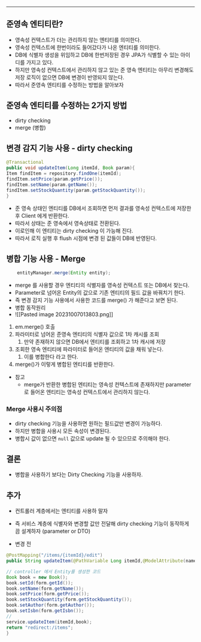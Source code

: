 
---

## 준영속 엔티티란?

- 영속성 컨텍스트가 더는 관리하지 않는 엔티티를 의미한다.
- 영속성 컨텍스트에 한번이라도 들어갔다가 나온 엔티티를 의미한다.
- DB에 식별자 생성을 위임하고 DB에 한번저장된 경우 JPA가 식별할 수 있는 아이디를 가지고 있다.
- 하지만 영속성 컨텍스트에서 관리하지 않고 있는 준 영속 엔티티는 아무리 변경해도 저장 로직이 없으면 DB에 변경이 반영되지 않는다.
- 따라서 준영속 엔티티를 수정하는 방법을 알아보자

## 준영속 엔티티를 수정하는 2가지 방법

- dirty checking
- merge (병합)

## 변경 감지 기능 사용 - dirty checking

```java
@Transactional  
public void updateItem(Long itemId, Book param){  
Item findItem = repository.findOne(itemId);  
findItem.setPrice(param.getPrice());  
findItem.setName(param.getName());  
findItem.setStockQuantity(param.getStockQuantity());  
}
```

- 준 영속 상태인 엔티티를 DB에서 조회하면 먼저 결과를 영속성 컨텍스트에 저장한 후 Client 에게 반환한다.
- 따라서 상태는 준 영속에서 영속상태로 전환된다.
- 이로인해 이 엔티티는 dirty checking 이 가능해 진다.
- 따라서 로직 실행 후 flush 시점에 변경 된 값들이 DB에 반영된다.

## 병합 기능 사용 - Merge

```Java
	entityManager.merge(Entity entity);
```

- merge 를 사용할 경우 엔티티의 식별자를 영속성 컨텍스트 또는 DB에서 찾는다.
- Parameter로 넘어온 Entity의 값으로 기존 엔티티의 필드 값을 바꿔치기 한다.
- 즉 변경 감지 기능 사용에서 사용한 코드를 merge() 가 해준다고 보면 된다.
- 병합 동작원리
- ![[Pasted image 20231007013803.png]]

1. em.merge() 호출
2. 파라미터로 넘어온 준영속 엔티티의 식별자 값으로 1차 캐시를 조회
	1. 만약 존재하지 않으면 DB에서 엔티티를 조회하고 1차 캐시에 저장
3. 조회한 영속 엔티티에 파라미터로 들어온 엔티티의 값을 채워 넣는다.
	1. 이를 병합한다 라고 한다.
4.  merge()가 이렇게 병합된 엔티티를 반환한다.

- 참고 
	- merge가 반환한 병합된 엔티티는 영속성 컨텍스트에 존재하지만 parameter로 들어온 엔티티는 영속성 컨텍스트에서 관리하지 않는다.

### Merge 사용시 주의점

- dirty checking 기능을 사용하면 원하는 필드값만 변경이 가능하다.
- 하지만 병합을 사용시 모든 속성이 변경된다.
- 병합시 값이 없으면 `null` 값으로 update 될 수 있으므로 주의해야 한다.

## 결론

- 병합을 사용하기 보다는 Dirty Checking 기능을 사용하자.

## 추가

- 컨트롤러 계층에서는 엔티티를 사용하 말자
- 즉 서비스 계층에 식별자와 변경할 값만 전달해 dirty checking 기능이 동작하게 끔 설계하자 (parameter or DTO)

- 변경 전
```Java
@PostMapping("/items/{itemId}/edit")  
public String updateItem(@PathVariable Long itemId,@ModelAttribute(name="form") BookForm form){  

// controller 에서 Entity를 생성한 코드
Book book = new Book();  
book.setId(form.getId());  
book.setName(form.getName());  
book.setPrice(form.getPrice());  
book.setStockQuantity(form.getStockQuantity());  
book.setAuthor(form.getAuthor());  
book.setIsbn(form.getIsbn());  
//
service.updateItem(itemId,book);  
return "redirect:/items";  
}
```
